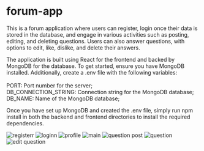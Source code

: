 # forum-app

This is a forum application where users can register, login once their data is stored in the database, and engage in various activities such as posting, editing, and deleting questions. Users can also answer questions, with options to edit, like, dislike, and delete their answers.

The application is built using React for the frontend and backed by MongoDB for the database. To get started, ensure you have MongoDB installed. Additionally, create a .env file with the following variables:
<br>
<br>
PORT: Port number for the server;
<br>
DB_CONNECTION_STRING: Connection string for the MongoDB database;
<br>
DB_NAME: Name of the MongoDB database;

Once you have set up MongoDB and created the .env file, simply run npm install in both the backend and frontend directories to install the required dependencies.

![registerr](https://github.com/MonnoDev/ForumFushion/assets/121252311/816c4174-c1e7-4b52-84b7-f4f9da125ea8)
![loginn](https://github.com/MonnoDev/ForumFushion/assets/121252311/0d7380b9-ad82-4809-ae3a-7ca36e3b2c97)
![profile](https://github.com/MonnoDev/ForumFushion/assets/121252311/ab2f427d-2738-4eab-b015-27aabc66bdcb)
![main ](https://github.com/MonnoDev/ForumFushion/assets/121252311/3ed8ae18-cea7-404f-b7d3-6c5e5e40e44c)
![question post](https://github.com/MonnoDev/ForumFushion/assets/121252311/4538060c-e6e7-4601-a86f-2888f994a4e0)
![question ](https://github.com/MonnoDev/ForumFushion/assets/121252311/1fd96eee-24d1-402e-8fc3-cd34547131ad)
![edit question](https://github.com/MonnoDev/ForumFushion/assets/121252311/8071f740-18d0-4d70-9a0d-f08cff1730fb)
